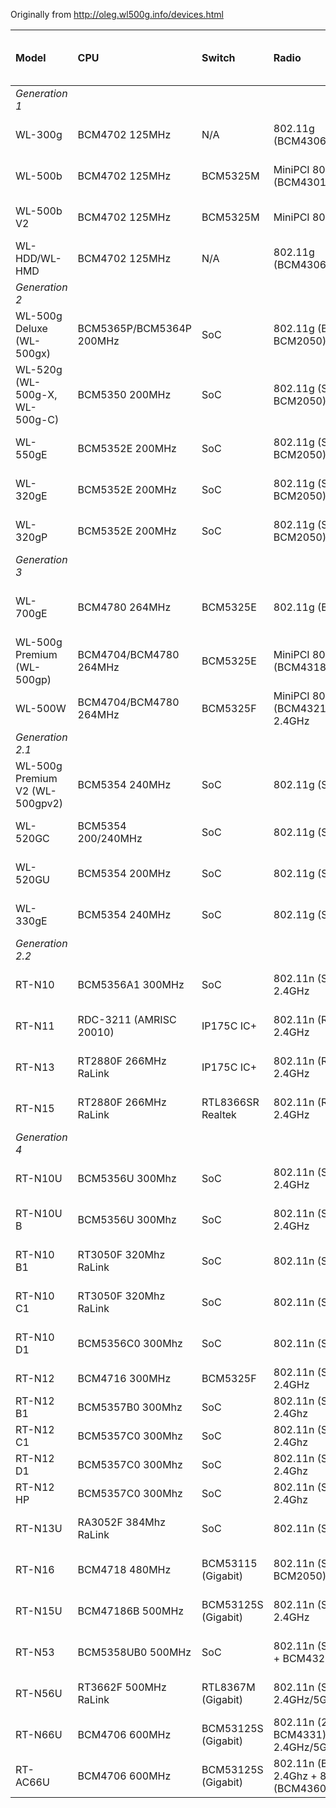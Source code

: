 Originally from http://oleg.wl500g.info/devices.html

| **Model** | **CPU** | **Switch** | **Radio** | **RAM** | **FLASH** | **USB** | **Supported?** | **wl corerev/phyrev** (for developers) |
|:----------|:--------|:-----------|:----------|:--------|:----------|:--------|:---------------|:---------------------------------------|
|_Generation 1_|
|WL-300g|BCM4702 125MHz|N/A|802.11g (BCM4306+BCM2050)|16MB SDR 32bit|4MB|N/A|1.9.2.7-9|2/?|
|WL-500b|BCM4702 125MHz|BCM5325M|MiniPCI 802.11b (BCM4301+BCM2051)|16MB SDR 32bit|4MB|1 x 1.1|1.9.2.7-9|2/?|
|WL-500b V2|BCM4702 125MHz|BCM5325M|MiniPCI 802.11b RaLink|16MB SDR 32bit|4MB|1 x 1.1|1.9.2.7-9|  |
|WL-HDD/WL-HMD|BCM4702 125MHz|N/A|802.11g (BCM4306+BCM2050)|16MB SDR 32bit|4MB|1 x 1.1|1.9.2.7-9|  |
|_Generation 2_|
|WL-500g Deluxe (WL-500gx)|BCM5365P/BCM5364P 200MHz|SoC|802.11g (BCM4306 + BCM2050)|32MB SDR 32bit|4MB|2 x 2.0 (VT6212L)|1.9.2.7-d|5/?|
|WL-520g (WL-500g-X, WL-500g-C)|BCM5350 200MHz|SoC|802.11g (SoC + BCM2050)|8MB SDR 16bit|2MB|N/A|no|- |
|WL-550gE|BCM5352E 200MHz|SoC|802.11g (SoC 4320 + BCM2050)|16MB SDR 32bit|4MB|N/A|1.9.2.7-d|9/?|
|WL-320gE|BCM5352E 200MHz|SoC|802.11g (SoC 4320 + BCM2050)|16MB SDR 32bit|4MB|N/A|1.9.2.7-d|9/?|
|WL-320gP|BCM5352E 200MHz|SoC|802.11g (SoC 4320 + BCM2050)|16MB SDR 32bit|4MB|N/A|1.9.2.7-d|9/?|
|_Generation 3_|
|WL-700gE|BCM4780 264MHz|BCM5325E|802.11g (BCM4318E)|64MB DDR 32bit|2MB|3 x 2.0 (VT6212L)|1.9.2.7-d 1.9.2.7-rtn (after flash upgrade)|9/7|
|WL-500g Premium (WL-500gp)|BCM4704/BCM4780 264MHz|BCM5325E|MiniPCI 802.11g (BCM4318E)|32MB DDR 32bit|8MB|2 x 2.0 (VT6212L)|1.9.2.7-d 1.9.2.7-rtn|9/7|
|WL-500W|BCM4704/BCM4780 264MHz|BCM5325F|MiniPCI 802.11n (BCM4321L+BCM2055) 2.4GHz|32MB DDR 32bit|8MB|2 x 2.0|1.9.2.7-d 1.9.2.7-rtn|11/1|
|_Generation 2.1_|
|WL-500g Premium V2 (WL-500gpv2)|BCM5354 240MHz|SoC|802.11g (SoC 4318)|32MB DDR 16bit|8MB|2 x 2.0 (SoC + USB2520)|1.9.2.7-d 1.9.2.7-rtn|13/0|
|WL-520GC|BCM5354 200/240MHz|SoC|802.11g (SoC 4318)|16MB SDR 16bit|2MB|N/A|no|13/0|
|WL-520GU|BCM5354 200MHz|SoC|802.11g (SoC 4318)|16MB SDR 16bit|4MB|1 x 2.0 (SoC)|1.9.2.7-d|13/0|
|WL-330gE|BCM5354 240MHz|SoC|802.11g (SoC 4318)|16MB SDR 16bit|4MB|N/A|1.9.2.7-d|13/0|
|_Generation 2.2_|
|RT-N10|BCM5356A1 300MHz|SoC|802.11n (SoC 4338) 2.4GHz|16MB SDR 16bit|4MB|N/A|1.9.2.7-rtn|21/3|
|RT-N11|RDC-3211 (AMRISC 20010)|IP175C IC+|802.11n (RT2760) 2.4GHz|8MB SDR 16bit|2MB|N/A|no|- |
|RT-N13|RT2880F 266MHz RaLink|IP175C IC+|802.11n (RT2820L) 2.4GHz|32MB SDR 32bit|4MB|N/A|no|- |
|RT-N15|RT2880F 266MHz RaLink|RTL8366SR Realtek|802.11n (RT2820L) 2.4GHz|32MB SDR 32bit|4MB|N/A|no|- |
|_Generation 4_|
|RT-N10U|BCM5356U 300Mhz|SoC|802.11n (SoC 4329) 2.4GHz|32MB SDR 16Bit|8MB|1 x 2.0 (SoC)|1.9.2.7-rtn|28/9|
|RT-N10U B|BCM5356U 300Mhz|SoC|802.11n (SoC 4329) 2.4GHz|32MB SDR 16Bit|8MB|1 x 2.0 (SoC)|1.9.2.7-rtn|28/9|
|RT-N10 B1|RT3050F 320Mhz RaLink|SoC|802.11n (SoC) 2.4GHz|32Mb SDR 16bit|4Mb|N/A|no|- |
|RT-N10 C1|RT3050F 320Mhz RaLink|SoC|802.11n (SoC) 2.4GHz|32Mb SDR 16bit|4Mb|N/A|no|- |
|RT-N10 D1|BCM5356C0 300Mhz|SoC|802.11n (SoC) 2.4GHz|16Mb SDR 16bit|4Mb|N/A|no|28/17|
|RT-N12|BCM4716 300MHz|BCM5325F|802.11n (SoC 4329) 2.4GHz|32MB DDR|4MB|N/A|1.9.2.7-rtn|17/6|
|RT-N12 B1|BCM5357B0 300Mhz|SoC|802.11n (SoC 4329) 2.4Ghz|32MB DDR|8MB|N/A|1.9.2.7-rtn|28/9|
|RT-N12 C1|BCM5357C0 300Mhz|SoC|802.11n (SoC 4329) 2.4Ghz|32MB DDR|8MB|N/A|WiP|28/17|
|RT-N12 D1|BCM5357C0 300Mhz|SoC|802.11n (SoC 4329) 2.4Ghz|32MB DDR|8MB|N/A|WiP|28/17|
|RT-N12 HP|BCM5357C0 300Mhz|SoC|802.11n (SoC 4329) 2.4Ghz|32MB DDR|8MB|N/A|WiP|28/17|
|RT-N13U|RA3052F 384Mhz RaLink|SoC|802.11n (SoC) 2.4GHz|32MB SDR 16bit|4MB|1 x 2.0 (SoC)|no|- |
|RT-N16|BCM4718 480MHz|BCM53115 (Gigabit)|802.11n (SoC 4329 + BCM2050) 2.4GHz|128MB DDR 32bit|32MB|2 x 2.0|1.9.2.7-rtn|17/5|
|RT-N15U|BCM47186B 500MHz|BCM53125S (Gigabit)|802.11n (SoC 4329) 2.4GHz|64MB DDR 32bit|8MB|1 x 2.0 (SoC)|1.9.2.7-rtn|28/9|
|RT-N53|BCM5358UB0 500MHz|SoC|802.11n (SoC) 2.4GHz + BCM43236 5Ghz|32MB DDR 32bit|8MB|N/A|WiP|28/9 + 24/9|
|RT-N56U|RT3662F 500MHz RaLink|RTL8367M (Gigabit)|802.11n (SoC) 2.4GHz/5GHz|128MB DDR 32bit|8MB|2 x 2.0|no|- |
|RT-N66U|BCM4706 600MHz|BCM53125S (Gigabit)|802.11n (2 x BCM4331) 2.4GHz/5GHz|256MB DDR 32bit|32MB|2 x 2.0|? |29/1|
|RT-AC66U|BCM4706 600MHz|BCM53125S (Gigabit)|802.11n (BCM4331) 2.4Ghz + 802.11ac (BCM4360) 5GHz|256MB DDR 32bit|2MB + 128MB NAND|2 x 2.0|? |29/1 + 40/0|